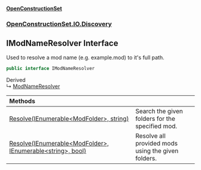 #### [OpenConstructionSet](index 'index')
### [OpenConstructionSet.IO.Discovery](index#OpenConstructionSet_IO_Discovery 'OpenConstructionSet.IO.Discovery')
## IModNameResolver Interface
Used to resolve a mod name (e.g. example.mod) to it's full path.  
```csharp
public interface IModNameResolver
```

Derived  
&#8627; [ModNameResolver](xvEgYqo1OTNhvugSHWg4lg 'OpenConstructionSet.IO.Discovery.ModNameResolver')  

| Methods | |
| :--- | :--- |
| [Resolve(IEnumerable&lt;ModFolder&gt;, string)](8jj_U4AmfqZutCSIyVmG_w 'OpenConstructionSet.IO.Discovery.IModNameResolver.Resolve(System.Collections.Generic.IEnumerable&lt;OpenConstructionSet.Models.ModFolder&gt;, string)') | Search the given folders for the specified mod.<br/> |
| [Resolve(IEnumerable&lt;ModFolder&gt;, IEnumerable&lt;string&gt;, bool)](71xdm_SNO2pLQ4mobedkoQ 'OpenConstructionSet.IO.Discovery.IModNameResolver.Resolve(System.Collections.Generic.IEnumerable&lt;OpenConstructionSet.Models.ModFolder&gt;, System.Collections.Generic.IEnumerable&lt;string&gt;, bool)') | Resolve all provided mods using the given folders.<br/> |
